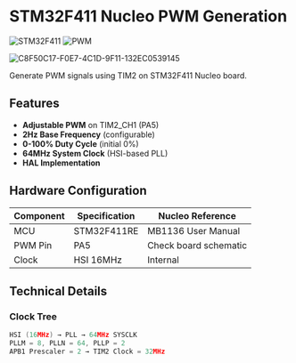 # STM32F411 Nucleo PWM Generation

![STM32F411](https://img.shields.io/badge/STM32F411-Nucleo-blue)
![PWM](https://img.shields.io/badge/TIM2-PWM-green)

![C8F50C17-F0E7-4C1D-9F11-132EC0539145](https://github.com/user-attachments/assets/2895ed35-e3ea-4672-b693-aa93f7af12a2)



Generate PWM signals using TIM2 on STM32F411 Nucleo board.

## Features
- **Adjustable PWM** on TIM2_CH1 (PA5)
- **2Hz Base Frequency** (configurable)
- **0-100% Duty Cycle** (initial 0%)
- **64MHz System Clock** (HSI-based PLL)
- **HAL Implementation**

## Hardware Configuration
| Component | Specification | Nucleo Reference |
|-----------|---------------|------------------|
| MCU       | STM32F411RE   | MB1136 User Manual |
| PWM Pin   |  PA5          | Check board schematic |
| Clock     | HSI 16MHz     | Internal |

## Technical Details
### Clock Tree 
```c
HSI (16MHz) → PLL → 64MHz SYSCLK
PLLM = 8, PLLN = 64, PLLP = 2
APB1 Prescaler = 2 → TIM2 Clock = 32MHz
